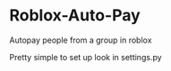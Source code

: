# Roblox-Auto-Pay

Autopay people from a group in roblox

Pretty simple to set up look in settings.py

